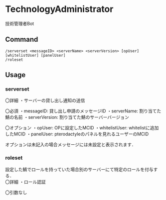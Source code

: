 # TechnologyAdministrator
技術管理者Bot

## Command
```
/serverset <messageID> <serverName> <serverVersion> [opUser] [whitelistUser] [panelUser]
/roleset
```

## Usage
### serverset
〇詳細
・サーバーの貸し出し通知の送信  

〇必須
・messageID: 貸し出し申請のメッセージID
・serverName: 割り当てた鯖の名前
・serverVersion: 割り当てた鯖のサーバーバージョン  

〇オプション
・opUser: OPに設定したMCID
・whitelistUser: whitelistに追加したMCID
・panelUser: pterodactyleのパネルを見れるユーザーのMCID  

オプションは未記入の場合メッセージには未設定と表示されます．  

### roleset
設定した鯖でロールを持っていた場合別のサーバーにて特定のロールを付与する．  
〇詳細
・ロール認証

〇引数なし
